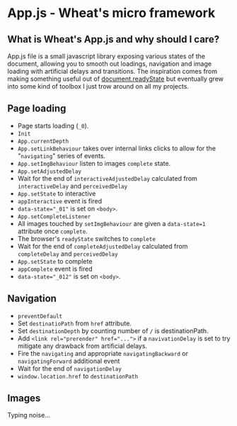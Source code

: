 # App.js - Wheat's micro framework

## What is Wheat's App.js and why should I care?

App.js file is a small javascript library exposing various states of the document, allowing you to smooth out loadings, navigation and image loading with artificial delays and transitions. The inspiration comes from making something useful out of [document.readyState](https://developer.mozilla.org/en-US/docs/Web/API/Document/readyState) but eventually grew into some kind of toolbox I just trow around on all my projects.

## Page loading

- Page starts loading (`_0`).
- `Init`
- `App.currentDepth`
- `App.setLinkBehaviour` takes over internal links clicks to allow for the "`navigating`" series of events.
- `App.setImgBehaviour` listen to images `complete` state. 
- `App.setAdjustedDelay`
- Wait for the end of `interactiveAdjustedDelay` calculated from `interactiveDelay` and `perceivedDelay`
- `App.setState` to interactive
- `appInteractive` event is fired
- `data-state="_01"` is set on `<body>`.
- `App.setCompleteListener`
- All images touched by `setImgBehaviour` are given a `data-state=1` attribute once `complete`.
- The browser's `readyState` switches to `complete`
- Wait for the end of `completeAdjustedDelay` calculated from `completeDelay` and `perceivedDelay`
- `App.setState` to complete
- `appComplete` event is fired
- `data-state="_012"` is set on `<body>`.

## Navigation

- `preventDefault`
- Set `destinatioPath` from `href` attribute.
- Set `destinationDepth` by counting number of `/` is destinationPath.
- Add `<link rel="prerender" href="...">` if a `navivationDelay` is set to try mitigate any drawback from artificial delays.
- Fire the `navigating` and appropriate `navigatingBackward` or `navigatingForward` additional event
- Wait for the end of `navigationDelay`
- `window.location.href` to `destinationPath`

## Images

Typing noise...
